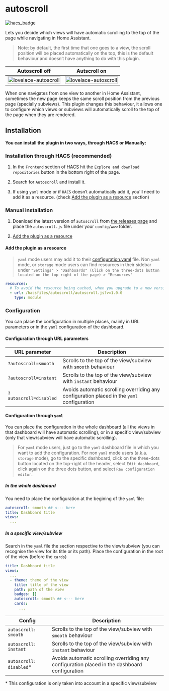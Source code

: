 # autoscroll

[![hacs_badge](https://img.shields.io/badge/HACS-Default-41BDF5.svg)](https://github.com/hacs/integration)

Lets you decide which views will have automatic scrolling to the top of the page while navigating in Home Assistant.

> Note: by default, the first time that one goes to a view, the scroll position will be placed automatically on the top, this is the default behaviour and doesn‘t have anything to do with this plugin.

| Autoscroll off | Autscroll on |
| -------------- | ------------ |
| <img src="https://github.com/elchininet/lovelace-autoscroll/blob/master/images/autoscroll-off.gif?raw=true" width="100%" title="lovelace-autoscroll" /> | <img src="https://github.com/elchininet/lovelace-autoscroll/blob/master/images/autoscroll-on.gif?raw=true" width="100%" title="lovelace-autoscroll" /> |

When one navigates from one view to another in Home Assistant, sometimes the new page keeps the same scroll position from the previous page (specially subviews). This plugin changes this behaviour, it allows one to configure which views or subviews will automatically scroll to the top of the page when they are rendered.

## Installation

**You can install the plugin in two ways, through HACS or Manually:**

### Installation through HACS (recommended)

1. In the `Frontend` section of [HACS](https://hacs.xyz/) hit the `Explore and download repositories` button in the bottom right of the page.

2. Search for `Autoscroll` and install it.

3. If using `yaml` mode or if `HACS` doesn‘t automatically add it, you'll need to add it as a resource. (check [Add the plugin as a resource](#add-the-plugin-as-a-resource) section)

### Manual installation

1. Doanload the latest version of `autoscroll` from [the releases page](https://github.com/elchininet/lovelace-autoscroll/releases) and place the `autoscroll.js` file under your `config/www` folder.

2. [Add the plugin as a resource](#add-the-plugin-as-a-resource)

#### Add the plugin as a resource

> `yaml` mode users may add it to their [configuration.yaml](https://www.home-assistant.io/dashboards/dashboards/#using-yaml-for-the-default-dashboard) file.
Non `yaml` mode, or `storage` mode users can find resources in their sidebar under `"Settings" > "Dashboards" (Click on the three-dots button located on the top right of the page) > "Resources"`

```yaml
resources:
  # To avoid the resource being cached, when you upgrade to a new version, update also the version number parameter at the end of the url
  - url: /hacsfiles/autoscroll/autoscroll.js?v=1.0.0
    type: module
```

### Configuration

You can place the configuration in multiple places, mainly in URL parameters or in the `yaml` configuration of the dashboard.

#### Configuration through URL parameters

| URL parameter          | Description                                                     |
| ---------------------- | --------------------------------------------------------------- |
| `?autoscroll=smooth`   | Scrolls to the top of the view/subview with `smooth` behaviour  |
| `?autoscroll=instant`  | Scrolls to the top of the view/subview with `instant` behaviour |
| `?autoscroll=disabled` | Avoids automatic scrolling overriding any configuration placed in the `yaml` configuration |

#### Configuration through `yaml`

You can place the configuration in the whole dashboard (all the views in that dashboard will have automatic scrolling), or in a specific view/subview (only that view/subview will have automatic scrolling).

> For `yaml` mode users, just go to the `yaml` dashboard file in which you want to add the configuration. For non `yaml` mode users (a.k.a. `storage` mode), go to the specific dashboard, click on the three-dots button located on the top-right of the header, select `Edit dashboard`, click again on the three dots button, and select `Raw configuration editor`.

##### In the whole dashboard

You need to place the configuration at the begining of the `yaml` file:

```yaml
autoscroll: smooth ## <--- here
title: Dashboard title
views:
  ...
```

##### In a specific view/subview

Search in the `yaml` file the section respective to the view/subview (you can recognise the view for its title or its path). Place the configuration in the root of the view (before the `cards`)

```yaml
title: Dashboard title
views:
  ...
  - theme: theme of the view
    title: title of the view
    path: path of the view
    badges: []
    autoscroll: smooth ## <--- here
    cards:
      ...
```

| Config                 | Description                                                     | 
| ---------------------- | --------------------------------------------------------------- |
| `autoscroll: smooth`   | Scrolls to the top of the view/subview with `smooth` behaviour  |
| `autoscroll: instant`  | Scrolls to the top of the view/subview with `instant` behaviour |
| `autoscroll: disabled`\* | Avoids automatic scrolling overriding any configuration placed in the dashboard configuration |

\* This configuration is only taken into account in a specific view/subview
